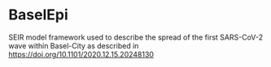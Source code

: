 # BaselEpi
SEIR model framework used to describe the spread of the first SARS-CoV-2 wave within Basel-City as described in  https://doi.org/10.1101/2020.12.15.20248130

